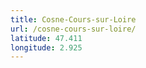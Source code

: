 ```yaml
---
title: Cosne-Cours-sur-Loire
url: /cosne-cours-sur-loire/
latitude: 47.411
longitude: 2.925
---
```

